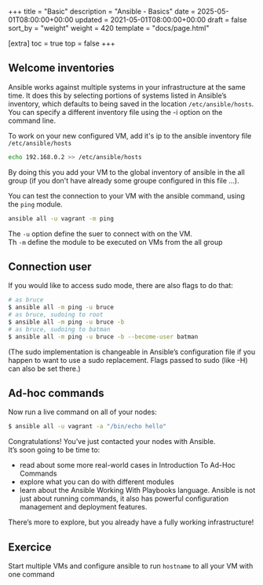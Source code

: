 +++
title = "Basic"
description = "Ansible - Basics"
date = 2025-05-01T08:00:00+00:00
updated = 2021-05-01T08:00:00+00:00
draft = false
sort_by = "weight"
weight = 420
template = "docs/page.html"

[extra]
toc = true
top = false
+++

## Welcome inventories

Ansible works against multiple systems in your infrastructure at the same time. It does this by selecting portions of systems listed in Ansible’s inventory, which defaults to being saved in the location `/etc/ansible/hosts`. You can specify a different inventory file using the -i <path> option on the command line.

To work on your new configured VM, add it's ip to the ansible inventory file `/etc/ansible/hosts`
```bash
echo 192.168.0.2 >> /etc/ansible/hosts
```

By doing this you add your VM to the global inventory of ansible in the all group (if you don't have already some groupe configured in this file ...).

You can test the connection to your VM with the ansible command, using the `ping` module.  
```bash
ansible all -u vagrant -m ping 
```
The `-u` option define the suer to connect with on the VM.  
Th `-m` define the module to be executed on VMs from the all group

## Connection user

If you would like to access sudo mode, there are also flags to do that:

```bash
# as bruce
$ ansible all -m ping -u bruce
# as bruce, sudoing to root
$ ansible all -m ping -u bruce -b
# as bruce, sudoing to batman
$ ansible all -m ping -u bruce -b --become-user batman
```
(The sudo implementation is changeable in Ansible’s configuration file if you happen to want to use a sudo replacement. Flags passed to sudo (like -H) can also be set there.)


## Ad-hoc commands

Now run a live command on all of your nodes:
```bash
$ ansible all -u vagrant -a "/bin/echo hello"
```

Congratulations! You’ve just contacted your nodes with Ansible.  
It’s soon going to be time to: 

* read about some more real-world cases in Introduction To Ad-Hoc Commands
* explore what you can do with different modules
* learn about the Ansible Working With Playbooks language. Ansible is not just about running commands, it also has powerful configuration management and deployment features. 

There’s more to explore, but you already have a fully working infrastructure!

## Exercice

Start multiple VMs and configure ansible to run `hostname` to all your VM with one command